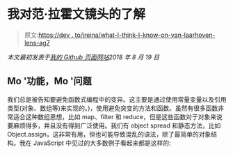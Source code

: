 # 我对范·拉霍文镜头的了解

> 原文:[https://dev . to/jreina/what-I-think-I-know-on-van-laarhoven-lens-ag7](https://dev.to/jreina/what-i-think-i-know-about-van-laarhoven-lenses-ag7)

*本文最初发表于[我的 Github 页面网站](http://johnnyreina.com/programming/functional/2018/08/19/van-laarhoven-lenses-v2.html)2018 年 8 月 19 日*

## [](#mo-functions-mo-problems)Mo '功能，Mo '问题

我们总是被告知要避免函数式编程中的变异。这主要是通过使用常量变量以及引用类型(对象、数组等)来实现的。)，使用避免突变的方法和函数。虽然有很多函数非常适合这种数组思想，比如 map、filter 和 reduce，但是这些函数对于对象来说要麻烦得多，并且没有得到广泛使用。我们有 object spread 和静态方法，比如 Object.assign，这非常有用，但也可能导致混乱的语法，除了最简单的对象结构。我在 JavaScript 中见过的大多数例子看起来都是这样的:
